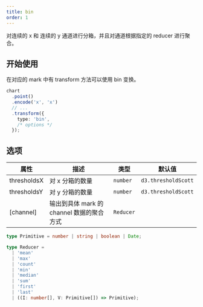 ```yaml
---
title: bin
order: 1
---
```


对连续的 x 和 连续的 y 通道进行分箱，并且对通道根据指定的 reducer 进行聚合。

## 开始使用

在对应的 mark 中有 transform 方法可以使用 bin 变换。

```ts
chart
  .point()
  .encode('x', 'x')
  // ...
  .transform({
    type: 'bin',
    /* options */
  });
```

## 选项

| 属性               | 描述                                           | 类型                 | 默认值                 |
|-------------------|------------------------------------------------|---------------------|-----------------------|
| thresholdsX       | 对 x 分箱的数量                                  | `number`            | `d3.thresholdScott`      |  
| thresholdsY       | 对 y 分箱的数量                                  | `number`            | `d3.thresholdScott`      |
| [channel]         | 输出到具体 mark 的 channel 数据的聚合方式          | `Reducer`           |                       |

```ts
type Primitive = number | string | boolean | Date;

type Reducer =
  | 'mean'
  | 'max'
  | 'count'
  | 'min'
  | 'median'
  | 'sum'
  | 'first'
  | 'last'
  | ((I: number[], V: Primitive[]) => Primitive);
```
